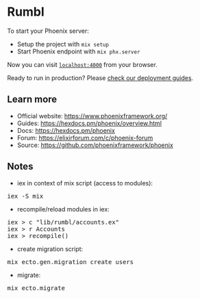# Rumbl

To start your Phoenix server:

  * Setup the project with `mix setup`
  * Start Phoenix endpoint with `mix phx.server`

Now you can visit [`localhost:4000`](http://localhost:4000) from your browser.

Ready to run in production? Please [check our deployment guides](https://hexdocs.pm/phoenix/deployment.html).

## Learn more

  * Official website: https://www.phoenixframework.org/
  * Guides: https://hexdocs.pm/phoenix/overview.html
  * Docs: https://hexdocs.pm/phoenix
  * Forum: https://elixirforum.com/c/phoenix-forum
  * Source: https://github.com/phoenixframework/phoenix

## Notes

- iex in context of mix script (access to modules): 
<pre>
iex -S mix
</pre>

- recompile/reload modules in iex:
<pre>
iex > c "lib/rumbl/accounts.ex"
iex > r Accounts
iex > recompile()
</pre>

- create migration script:
<pre>
mix ecto.gen.migration create_users
</pre>

- migrate:
<pre>
mix ecto.migrate
</pre>